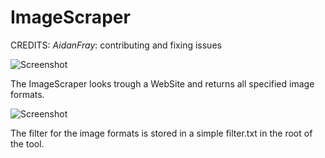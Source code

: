 # ImageScraper

CREDITS:
*AidanFray*: contributing and fixing issues


![Screenshot](https://github.com/xSillusx/ImageScraper/blob/master/ImageScraper/ext/Screenshots/screen1.PNG)

The ImageScraper looks trough a WebSite and returns all specified image formats.


![Screenshot](https://github.com/xSillusx/ImageScraper/blob/master/ImageScraper/ext/Screenshots/screen2.PNG)

The filter for the image formats is stored in a simple filter.txt in the root of the tool.




